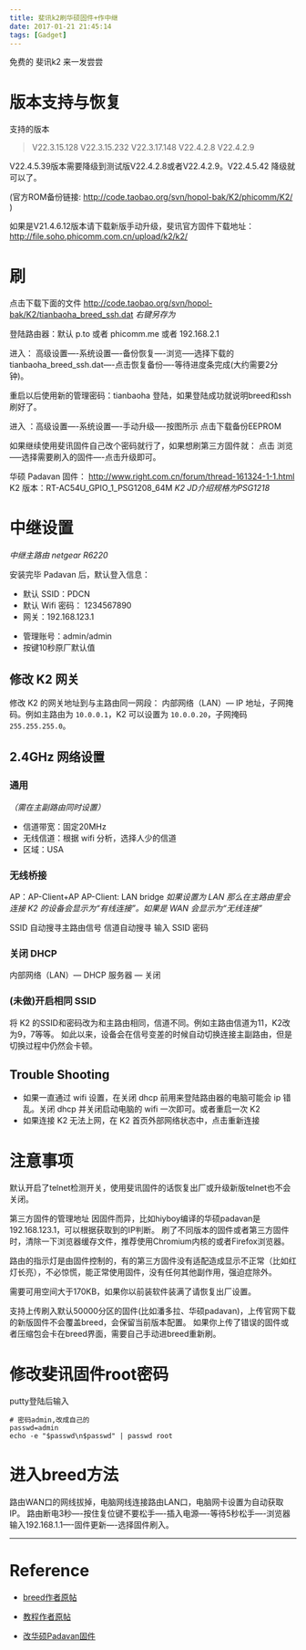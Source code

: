 ```yaml
---
title: 斐讯k2刷华硕固件+作中继
date: 2017-01-21 21:45:14
tags: [Gadget]
---
```


免费的 斐讯k2 来一发尝尝



# 版本支持与恢复
支持的版本

> V22.3.15.128
> V22.3.15.232 
> V22.3.17.148
> V22.4.2.8 
> V22.4.2.9

V22.4.5.39版本需要降级到测试版V22.4.2.8或者V22.4.2.9。V22.4.5.42 降级就可以了。

(官方ROM备份链接: http://code.taobao.org/svn/hopol-bak/K2/phicomm/K2/ )

如果是V21.4.6.12版本请下载新版手动升级，斐讯官方固件下载地址：
http://file.soho.phicomm.com.cn/upload/k2/k2/

# 刷
点击下载下面的文件 
http://code.taobao.org/svn/hopol-bak/K2/tianbaoha_breed_ssh.dat
*右键另存为*

登陆路由器：默认 p.to 或者 phicomm.me 或者 192.168.2.1

进入： 高级设置—-系统设置—-备份恢复—-浏览—–选择下载的tianbaoha_breed_ssh.dat—-点击恢复备份—-等待进度条完成(大约需要2分钟)。

重启以后使用新的管理密码：tianbaoha 登陆，如果登陆成功就说明breed和ssh刷好了。

进入 ：高级设置—-系统设置—-手动升级—-按图所示 点击下载备份EEPROM

如果继续使用斐讯固件自己改个密码就行了，如果想刷第三方固件就：
点击 浏览—–选择需要刷入的固件—-点击升级即可。

华硕 Padavan 固件：
http://www.right.com.cn/forum/thread-161324-1-1.html
K2 版本：RT-AC54U_GPIO_1_PSG1208_64M
*K2 JD介绍规格为PSG1218*


# 中继设置
*中继主路由 netgear R6220*
  
安装完毕 Padavan 后，默认登入信息：

- 默认 SSID：PDCN
- 默认 Wifi 密码： 1234567890
- 网关：192.168.123.1
* 管理账号：admin/admin
* 按键10秒原厂默认值


## 修改 K2 网关
修改 K2 的网关地址到与主路由同一网段：
内部网络（LAN）— IP 地址，子网掩码。例如主路由为 `10.0.0.1`，K2 可以设置为 `10.0.0.20`，子网掩码 `255.255.255.0`。

## 2.4GHz 网络设置
### 通用

*（需在主副路由同时设置）*

- 信道带宽：固定20MHz
- 无线信道：根据 wifi 分析，选择人少的信道
- 区域：USA

### 无线桥接
AP：AP-Client+AP 
AP-Client: LAN bridge
*如果设置为 LAN 那么在主路由里会连接 K2 的设备会显示为“有线连接”。如果是 WAN 会显示为“无线连接”*

SSID 自动搜寻主路由信号
信道自动搜寻
输入 SSID 密码

### 关闭 DHCP

内部网络（LAN）— DHCP 服务器 — 关闭

### (未做)开启相同 SSID

将 K2 的SSID和密码改为和主路由相同，信道不同。例如主路由信道为11，K2改为9，7等等。
如此以来，设备会在信号变差的时候自动切换连接主副路由，但是切换过程中仍然会卡顿。


## Trouble Shooting

- 如果一直通过 wifi 设置，在关闭 dhcp 前用来登陆路由器的电脑可能会 ip 错乱。关闭 dhcp 并关闭启动电脑的 wifi 一次即可。或者重启一次 K2
- 如果连接 K2 无法上网，在 K2 首页外部网络状态中，点击重新连接

# 注意事项
默认开启了telnet检测开关，使用斐讯固件的话恢复出厂或升级新版telnet也不会关闭。

第三方固件的管理地址 因固件而异，比如hiyboy编译的华硕padavan是192.168.123.1，可以根据获取到的IP判断。
刷了不同版本的固件或者第三方固件时，清除一下浏览器缓存文件，推荐使用Chromium内核的或者Firefox浏览器。

路由的指示灯是由固件控制的，有的第三方固件没有适配造成显示不正常（比如红灯长亮），不必惊慌，能正常使用固件，没有任何其他副作用，强迫症除外。

需要可用空间大于170KB，如果你以前装软件装满了请恢复出厂设置。

支持上传刷入默认50000分区的固件(比如潘多拉、华硕padavan)，上传官网下载的新版固件不会覆盖breed，会保留当前版本配置。
如果你上传了错误的固件或者压缩包会卡在breed界面，需要自己手动进breed重新刷。

# 修改斐讯固件root密码
putty登陆后输入
```
# 密码admin,改成自己的
passwd=admin
echo -e "$passwd\n$passwd" | passwd root
```

# 进入breed方法
路由WAN口的网线拔掉，电脑网线连接路由LAN口，电脑网卡设置为自动获取IP。
路由断电3秒—-按住复位键不要松手—-插入电源—-等待5秒松手—-浏览器输入192.168.1.1—-固件更新—-选择固件刷入。

---
# Reference
* [breed作者原帖](http://www.right.com.cn/forum/thread-161906-1-1.html)
- [教程作者原帖](http://www.right.com.cn/Forum/thread-191833-1-1.html)
* [改华硕Padavan固件](http://www.right.com.cn/forum/thread-161324-1-1.html)